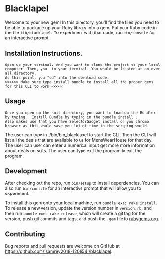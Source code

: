 # Blacklapel

Welcome to your new gem! In this directory, you'll find the files you need to be able to package up your Ruby library into a gem. Put your Ruby code in the file `lib/blacklapel`. To experiment with that code, run `bin/console` for an interactive prompt.


## Installation Instructions.  
    Open up your terminal. And you want to clone the project to your local computer. Then, you  in your terminal. You would be located at an over all directory.
    As this point, you "cd" into the download code.
    >>>>>> Make sure type install bundle to install all the proper gems for this CLI to work <<<<<

## Usage

    Once you open up the suit directory, you want to load up the Bundler by typing   Install Bundle by typing in the bundle install .
    Also makes use that you have SelectorGadget install on you chromo browser as this would save you lot of time in the scraping world.

 The user can type in ./bin/bin_blacklapel to start the CLI.
 Then the CLI will list all the deals that are available to us for MensWearHouse for that day.
 The user can user can enter a numerical input get more more information about deals on suits.
 The user can type exit the program to exit the program.

## Development
After checking out the repo, run `bin/setup` to install dependencies. You can also run `bin/console` for an interactive prompt that will allow you to experiment.

To install this gem onto your local machine, run `bundle exec rake install`. To release a new version, update the version number in `version.rb`, and then run `bundle exec rake release`, which will create a git tag for the version, push git commits and tags, and push the `.gem` file to [rubygems.org](https://rubygems.org).

## Contributing

Bug reports and pull requests are welcome on GitHub at https://github.com/'samrey2018-120854'/blacklapel.
